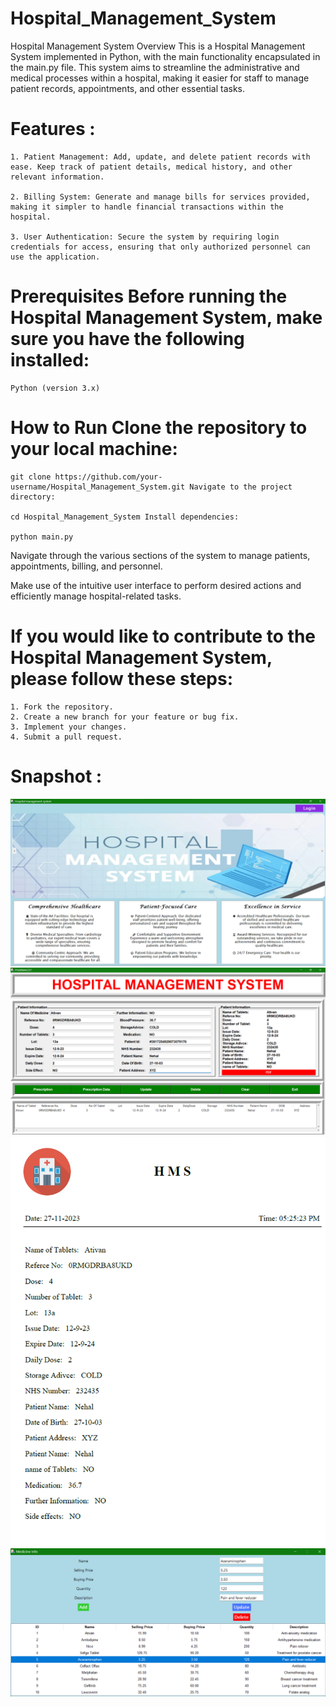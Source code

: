 # Hospital_Management_System
Hospital Management System Overview This is a Hospital Management System implemented in Python, with the main functionality encapsulated in the main.py file. This system aims to streamline the administrative and medical processes within a hospital, making it easier for staff to manage patient records, appointments, and other essential tasks.

# Features : 

    1. Patient Management: Add, update, and delete patient records with ease. Keep track of patient details, medical history, and other relevant information.
    
    2. Billing System: Generate and manage bills for services provided, making it simpler to handle financial transactions within the hospital.
    
    3. User Authentication: Secure the system by requiring login credentials for access, ensuring that only authorized personnel can use the application.

# Prerequisites Before running the Hospital Management System, make sure you have the following installed:

    Python (version 3.x)

# How to Run Clone the repository to your local machine:

    git clone https://github.com/your-username/Hospital_Management_System.git Navigate to the project directory:

    cd Hospital_Management_System Install dependencies:

    python main.py

Navigate through the various sections of the system to manage patients, appointments, billing, and personnel.

Make use of the intuitive user interface to perform desired actions and efficiently manage hospital-related tasks.

# If you would like to contribute to the Hospital Management System, please follow these steps:

    1. Fork the repository. 
    2. Create a new branch for your feature or bug fix. 
    3. Implement your changes.
    4. Submit a pull request.

# Snapshot :
![alt text](image.png)
![alt text](image-1.png)
![alt text](image-2.png)
![alt text](image-3.png)

